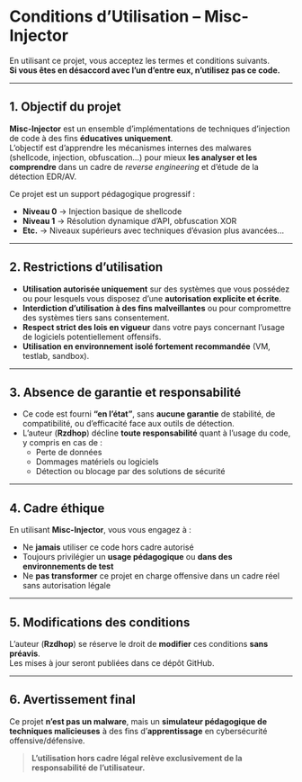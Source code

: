 # Conditions d’Utilisation – Misc-Injector

En utilisant ce projet, vous acceptez les termes et conditions suivants.  
**Si vous êtes en désaccord avec l’un d’entre eux, n’utilisez pas ce code.**

---

## 1. Objectif du projet

**Misc-Injector** est un ensemble d’implémentations de techniques d’injection de code à des fins **éducatives uniquement**.  
L’objectif est d’apprendre les mécanismes internes des malwares (shellcode, injection, obfuscation…) pour mieux **les analyser et les comprendre** dans un cadre de *reverse engineering* et d’étude de la détection EDR/AV.

Ce projet est un support pédagogique progressif :

- **Niveau 0** → Injection basique de shellcode  
- **Niveau 1** → Résolution dynamique d’API, obfuscation XOR  
- **Etc.** → Niveaux supérieurs avec techniques d’évasion plus avancées...

---

## 2. Restrictions d’utilisation

- **Utilisation autorisée uniquement** sur des systèmes que vous possédez ou pour lesquels vous disposez d’une **autorisation explicite et écrite**.
- **Interdiction d’utilisation à des fins malveillantes** ou pour compromettre des systèmes tiers sans consentement.
- **Respect strict des lois en vigueur** dans votre pays concernant l’usage de logiciels potentiellement offensifs.
- **Utilisation en environnement isolé fortement recommandée** (VM, testlab, sandbox).

---

## 3. Absence de garantie et responsabilité

- Ce code est fourni **“en l’état”**, sans **aucune garantie** de stabilité, de compatibilité, ou d’efficacité face aux outils de détection.
- L’auteur (**Rzdhop**) décline **toute responsabilité** quant à l’usage du code, y compris en cas de :
  - Perte de données  
  - Dommages matériels ou logiciels  
  - Détection ou blocage par des solutions de sécurité  

---

## 4. Cadre éthique

En utilisant **Misc-Injector**, vous vous engagez à :

- Ne **jamais** utiliser ce code hors cadre autorisé
- Toujours privilégier un **usage pédagogique** ou **dans des environnements de test**
- Ne **pas transformer** ce projet en charge offensive dans un cadre réel sans autorisation légale

---

## 5. Modifications des conditions

L’auteur (**Rzdhop**) se réserve le droit de **modifier** ces conditions **sans préavis**.  
Les mises à jour seront publiées dans ce dépôt GitHub.

---

## 6. Avertissement final

Ce projet **n’est pas un malware**, mais un **simulateur pédagogique de techniques malicieuses** à des fins d’**apprentissage** en cybersécurité offensive/défensive.  

> **L’utilisation hors cadre légal relève exclusivement de la responsabilité de l’utilisateur.**
